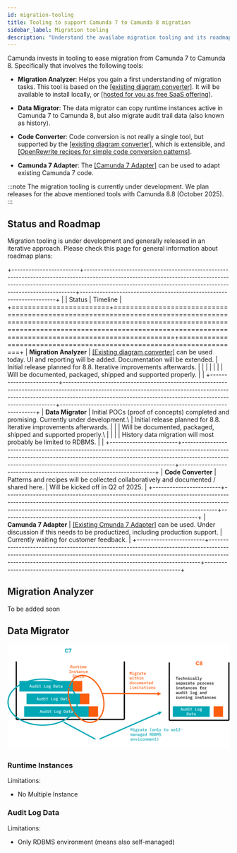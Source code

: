 ```yaml
---
id: migration-tooling
title: Tooling to support Camunda 7 to Camunda 8 migration
sidebar_label: Migration tooling
description: "Understand the availabe migration tooling and its roadmap."
---
```


Camunda invests in tooling to ease migration from Camunda 7 to Camunda 8. Specifically that involves the following tools:

- **Migration Analyzer**: Helps you gain a first understanding of migration tasks. This tool is based on the [[existing diagram converter]](https://github.com/camunda-community-hub/camunda-7-to-8-migration/tree/main/backend-diagram-converter). It will be available to install locally, or [[hosted for you as free SaaS offering]](https://diagram-converter.consulting-sandbox.camunda.cloud/).

- **Data Migrator**: The data migrator can copy runtime instances active in Camunda 7 to Camunda 8, but also migrate audit trail data (also known as history).

- **Code Converter**: Code conversion is not really a single tool, but supported by the [[existing diagram converter]](https://github.com/camunda-community-hub/camunda-7-to-8-migration/tree/main/backend-diagram-converter), which is extensible, and [[OpenRewrite recipes for simple code conversion patterns]](./code-conversion/).

- **Camunda 7 Adapter**: The [[Camunda 7 Adapter]](https://github.com/camunda-community-hub/camunda-7-to-8-migration/tree/main/camunda-7-adapter) can be used to adapt existing Camunda 7 code.

:::note
The migration tooling is currently under development. We plan releases for the above mentioned tools with Camunda 8.8 (October 2025).
:::

## Status and Roadmap

Migration tooling is under development and generally released in an iterative approach. Please check this page for general information about roadmap plans:

+------------------------+---------------------------------------------------------------------------------------------------------------------------------------------------------------------------------------------------------------------------------------+---------------------------------------------------------------------+
| | Status | Timeline |
+========================+=======================================================================================================================================================================================================================================+=====================================================================+
| **Migration Analyzer** | [[Existing diagram converter]](https://github.com/camunda-community-hub/camunda-7-to-8-migration/tree/main/backend-diagram-converter) can be used today. UI and reporting will be added. Documentation will be extended. | Initial release planned for 8.8. Iterative improvements afterwards. |
| | | |
| | Will be documented, packaged, shipped and supported properly. | |
+------------------------+---------------------------------------------------------------------------------------------------------------------------------------------------------------------------------------------------------------------------------------+---------------------------------------------------------------------+
| **Data Migrator** | Initial POCs (proof of concepts) completed and promising. Currently under development.\ | Initial release planned for 8.8. Iterative improvements afterwards. |
| | Will be documented, packaged, shipped and supported properly.\ | |
| | History data migration will most probably be limited to RDBMS. | |
+------------------------+---------------------------------------------------------------------------------------------------------------------------------------------------------------------------------------------------------------------------------------+---------------------------------------------------------------------+
| **Code Converter** | Patterns and recipes will be collected collaboratively and documented / shared here. | Will be kicked off in Q2 of 2025. |
+------------------------+---------------------------------------------------------------------------------------------------------------------------------------------------------------------------------------------------------------------------------------+---------------------------------------------------------------------+
| **Camunda 7 Adapter** | [[Existing Cmunda 7 Adapter]](https://github.com/camunda-community-hub/camunda-7-to-8-migration/tree/main/camunda-7-adapter) can be used. Under discussion if this needs to be productized, including production support. | Currently waiting for customer feedback. |
+------------------------+---------------------------------------------------------------------------------------------------------------------------------------------------------------------------------------------------------------------------------------+---------------------------------------------------------------------+

## Migration Analyzer

<!--

Check how much to describe here - probably link to README?*
Or should he docs for it live here?*

*Check how to name the Diagram Converter when used for conversion - do we have a separate name? Or just use the analyzer also in conversion?*
-->

To be added soon

## Data Migrator

![data-migration](../img/data-migration.png)

<!--
Check how much to describe here - probably link to README?*
Or should he docs for it live here?*
-->

### Runtime Instances

Limitations:

- No Multiple Instance

### Audit Log Data

Limitations:

- Only RDBMS environment (means also self-managed)
